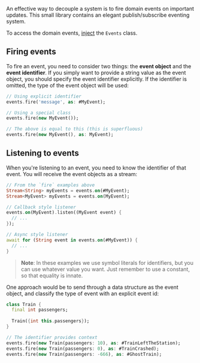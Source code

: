 <p class="lead">
  An effective way to decouple a system is to fire domain events on important updates. This small library
  contains an elegant publish/subscribe eventing system.
</p>

To access the domain events, [inject](/docs/bridge.core/service-container#dependency-injection) the `Events` class.

## Firing events
To fire an event, you need to consider two things: the **event object** and the **event identifier**. If you simply
want to provide a string value as the event object, you should specify the event identifier explicitly. If the
identifier is omitted, the type of the event object will be used:

```dart
// Using explicit identifier
events.fire('message', as: #MyEvent);

// Using a special class
events.fire(new MyEvent());

// The above is equal to this (this is superfluous)
events.fire(new MyEvent(), as: MyEvent);
```

## Listening to events
When you're listening to an event, you need to know the identifier of that event. You will receive the event objects as
a stream:

```dart
// From the `fire` examples above
Stream<String> myEvents = events.on(#MyEvent);
Stream<MyEvent> myEvents = events.on(MyEvent);

// Callback style listener
events.on(MyEvent).listen((MyEvent event) {
  // ...
});

// Async style listener
await for (String event in events.on(#MyEvent)) {
  // ...
}
```

> **Note**: In these examples we use symbol literals for identifiers, but you can use whatever value you want. Just
> remember to use a constant, so that equality is innate.

One approach would be to send through a data structure as the event object, and classify the type of event with an
explicit event id:

```dart
class Train {
  final int passengers;
  
  Train({int this.passengers});
}

// The identifier provides context
events.fire(new Train(passengers: 10), as: #TrainLeftTheStation);
events.fire(new Train(passengers: 0), as: #TrainCrashed);
events.fire(new Train(passengers: -666), as: #GhostTrain);
```
